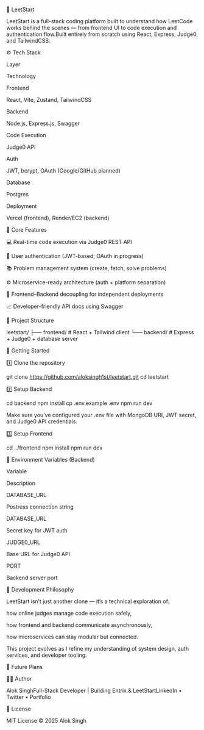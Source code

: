 🧠 LeetStart

LeetStart is a full-stack coding platform built to understand how LeetCode works behind the scenes — from frontend UI to code execution and authentication flow.Built entirely from scratch using React, Express, Judge0, and TailwindCSS.

⚙️ Tech Stack

Layer

Technology

Frontend

React, Vite, Zustand, TailwindCSS

Backend

Node.js, Express.js, Swagger

Code Execution

Judge0 API

Auth

JWT, bcrypt, OAuth (Google/GitHub planned)

Database

Postgres

Deployment

Vercel (frontend), Render/EC2 (backend)

🎯 Core Features

💻 Real-time code execution via Judge0 REST API

🔐 User authentication (JWT-based; OAuth in progress)

📚 Problem management system (create, fetch, solve problems)

⚙️ Microservice-ready architecture (auth + platform separation)

🥩 Frontend–Backend decoupling for independent deployments

📈 Developer-friendly API docs using Swagger

🏧 Project Structure

leetstart/
├── frontend/   # React + Tailwind client
└── backend/    # Express + Judge0 + database server

🚀 Getting Started

1️⃣ Clone the repository

git clone https://github.com/aloksingh1st/leetstart.git
cd leetstart

2️⃣ Setup Backend

cd backend
npm install
cp .env.example .env
npm run dev

Make sure you’ve configured your .env file with MongoDB URI, JWT secret, and Judge0 API credentials.

3️⃣ Setup Frontend

cd ../frontend
npm install
npm run dev

🤉 Environment Variables (Backend)

Variable

Description

DATABASE_URL

Postress connection string

DATABASE_URL

Secret key for JWT auth

JUDGE0_URL

Base URL for Judge0 API

PORT

Backend server port



🥪 Development Philosophy

LeetStart isn’t just another clone — it’s a technical exploration of:

how online judges manage code execution safely,

how frontend and backend communicate asynchronously,

how microservices can stay modular but connected.

This project evolves as I refine my understanding of system design, auth services, and developer tooling.

🧰 Future Plans



🧑‍💻 Author

Alok SinghFull-Stack Developer | Building Entrix & LeetStartLinkedIn • Twitter • Portfolio

📜 License

MIT License © 2025 Alok Singh

